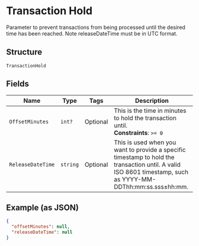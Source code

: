 
# Transaction Hold

Parameter to prevent transactions from being processed until the desired time has been reached. Note releaseDateTime must be in UTC format.

## Structure

`TransactionHold`

## Fields

| Name | Type | Tags | Description |
|  --- | --- | --- | --- |
| `OffsetMinutes` | `int?` | Optional | This is the time in minutes to hold the transaction until.<br>**Constraints**: `>= 0` |
| `ReleaseDateTime` | `string` | Optional | This is used when you want to provide a specific timestamp to hold the transaction until. A valid ISO 8601 timestamp, such as YYYY-MM-DDThh:mm:ss.sss±hh:mm. |

## Example (as JSON)

```json
{
  "offsetMinutes": null,
  "releaseDateTime": null
}
```

